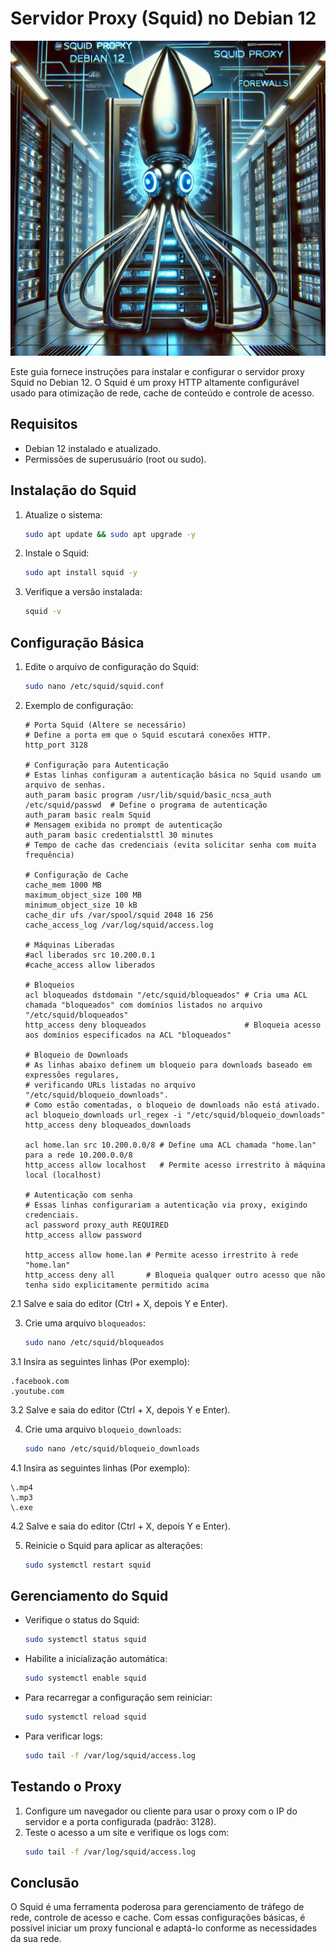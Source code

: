 # Servidor Proxy (Squid) no Debian 12
![Infra](imagens/squid.webp)

Este guia fornece instruções para instalar e configurar o servidor proxy Squid no Debian 12. O Squid é um proxy HTTP altamente configurável usado para otimização de rede, cache de conteúdo e controle de acesso.

## Requisitos
- Debian 12 instalado e atualizado.
- Permissões de superusuário (root ou sudo).

## Instalação do Squid
1. Atualize o sistema:
   ```bash
   sudo apt update && sudo apt upgrade -y
   ```

2. Instale o Squid:
   ```bash
   sudo apt install squid -y
   ```

3. Verifique a versão instalada:
   ```bash
   squid -v
   ```

## Configuração Básica
1. Edite o arquivo de configuração do Squid:
   ```bash
   sudo nano /etc/squid/squid.conf
   ```

2. Exemplo de configuração:
   ```
   # Porta Squid (Altere se necessário)
   # Define a porta em que o Squid escutará conexões HTTP.
   http_port 3128

   # Configuração para Autenticação  
   # Estas linhas configuram a autenticação básica no Squid usando um arquivo de senhas.   
   auth_param basic program /usr/lib/squid/basic_ncsa_auth /etc/squid/passwd  # Define o programa de autenticação  
   auth_param basic realm Squid                                               # Mensagem exibida no prompt de autenticação  
   auth_param basic credentialsttl 30 minutes                                 # Tempo de cache das credenciais (evita solicitar senha com muita frequência)  

   # Configuração de Cache
   cache_mem 1000 MB
   maximum_object_size 100 MB
   minimum_object_size 10 kB
   cache_dir ufs /var/spool/squid 2048 16 256
   cache_access_log /var/log/squid/access.log

   # Máquinas Liberadas
   #acl liberados src 10.200.0.1
   #cache_access allow liberados

   # Bloqueios 
   acl bloqueados dstdomain "/etc/squid/bloqueados" # Cria uma ACL chamada "bloqueados" com domínios listados no arquivo "/etc/squid/bloqueados"    
   http_access deny bloqueados                      # Bloqueia acesso aos domínios especificados na ACL "bloqueados"

   # Bloqueio de Downloads  
   # As linhas abaixo definem um bloqueio para downloads baseado em expressões regulares,  
   # verificando URLs listadas no arquivo "/etc/squid/bloqueio_downloads".  
   # Como estão comentadas, o bloqueio de downloads não está ativado.
   acl bloqueio_downloads url_regex -i "/etc/squid/bloqueio_downloads"
   http_access deny bloqueados_downloads

   acl home.lan src 10.200.0.0/8 # Define uma ACL chamada "home.lan" para a rede 10.200.0.0/8  
   http_access allow localhost   # Permite acesso irrestrito à máquina local (localhost) 
   
   # Autenticação com senha
   # Essas linhas configurariam a autenticação via proxy, exigindo credenciais.  
   acl password proxy_auth REQUIRED
   http_access allow password
   
   http_access allow home.lan # Permite acesso irrestrito à rede "home.lan" 
   http_access deny all       # Bloqueia qualquer outro acesso que não tenha sido explicitamente permitido acima  

   ```  
   
2.1 Salve e saia do editor (Ctrl + X, depois Y e Enter).

3. Crie uma arquivo `bloqueados`:
   ```bash
   sudo nano /etc/squid/bloqueados
   ```
3.1 Insira as seguintes linhas (Por exemplo):
   ```
   .facebook.com
   .youtube.com
   ```   
3.2 Salve e saia do editor (Ctrl + X, depois Y e Enter).

4. Crie uma arquivo `bloqueio_downloads`:
   ```bash
   sudo nano /etc/squid/bloqueio_downloads
   ```
4.1 Insira as seguintes linhas (Por exemplo):
   ```
   \.mp4
   \.mp3
   \.exe
   ```
4.2 Salve e saia do editor (Ctrl + X, depois Y e Enter).

5. Reinicie o Squid para aplicar as alterações:
   ```bash
   sudo systemctl restart squid
   ```

## Gerenciamento do Squid
- Verifique o status do Squid:
  ```bash
  sudo systemctl status squid
  ```
- Habilite a inicialização automática:
  ```bash
  sudo systemctl enable squid
  ```
- Para recarregar a configuração sem reiniciar:
  ```bash
  sudo systemctl reload squid
  ```
- Para verificar logs:
  ```bash
  sudo tail -f /var/log/squid/access.log
  ```

## Testando o Proxy
1. Configure um navegador ou cliente para usar o proxy com o IP do servidor e a porta configurada (padrão: 3128).
2. Teste o acesso a um site e verifique os logs com:
   ```bash
   sudo tail -f /var/log/squid/access.log
   ```
   
## Conclusão
O Squid é uma ferramenta poderosa para gerenciamento de tráfego de rede, controle de acesso e cache. Com essas configurações básicas, é possível iniciar um proxy funcional e adaptá-lo conforme as necessidades da sua rede.


